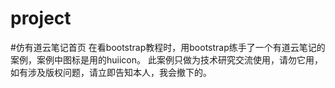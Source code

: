 # project
#仿有道云笔记首页
在看bootstrap教程时，用bootstrap练手了一个有道云笔记的案例，案例中图标是用的huiicon。
此案例只做为技术研究交流使用，请勿它用，如有涉及版权问题，请立即告知本人，我会撤下的。
